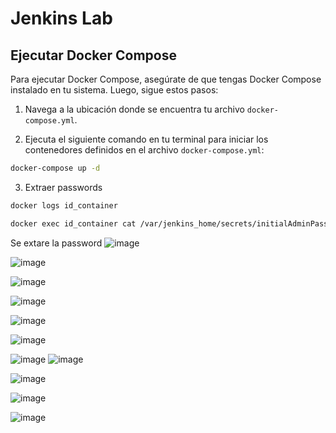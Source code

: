 # Jenkins Lab

## Ejecutar Docker Compose

Para ejecutar Docker Compose, asegúrate de que tengas Docker Compose instalado en tu sistema. Luego, sigue estos pasos:

1. Navega a la ubicación donde se encuentra tu archivo `docker-compose.yml`.

2. Ejecuta el siguiente comando en tu terminal para iniciar los contenedores definidos en el archivo `docker-compose.yml`:

```bash
docker-compose up -d
```

3. Extraer passwords

```bash
docker logs id_container
```

```bash
docker exec id_container cat /var/jenkins_home/secrets/initialAdminPassword
```

Se extare la password 
![image](https://github.com/user-attachments/assets/462193fc-7fe7-434c-ab43-11720bded6a8)


![image](https://github.com/user-attachments/assets/2f8740ce-a323-4046-be1a-abc5fd482349)

![image](https://github.com/user-attachments/assets/43030017-b84a-4194-bd50-13259d668b4a)

![image](https://github.com/user-attachments/assets/dbe60c77-242f-4efb-accc-ae87bc0c3580)

![image](https://github.com/user-attachments/assets/210acca9-6e9e-4a31-a3ba-cc857877d01e)

![image](https://github.com/user-attachments/assets/99443038-6abd-452d-acee-ddabcba3aaed)

![image](https://github.com/user-attachments/assets/43ab3b6e-584f-4d4a-ac29-0793ff1e4627)
![image](https://github.com/user-attachments/assets/969ae8e1-6154-4f32-b16f-c498621cff77)

![image](https://github.com/user-attachments/assets/dfd0783b-488c-4de8-8f15-f26a3658df0f)

![image](https://github.com/user-attachments/assets/388e2b7d-7f4a-4ff1-984b-0ee719322f4a)

![image](https://github.com/user-attachments/assets/f3395558-6359-4886-86c1-89263e67e8d4)








